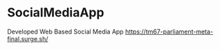 # SocialMediaApp
Developed  Web Based Social Media App 
https://tm67-parliament-meta-final.surge.sh/